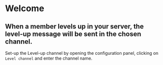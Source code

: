 # Welcome
## When a member levels up in your server, the level-up message will be sent in the chosen channel.

Set-up the Level-up channel by opening the configuration panel, clicking on `Level channel` and enter the channel name.